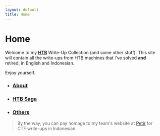 ```yaml
---
layout: default
title: Home
---
```




# Home
Welcome to my **[HTB](https://www.hackthebox.eu/)** Write-Up Collection (and some other stuff). This site will contain all the write-ups from HTB machines that I've solved **and** retired, in English and Indonesian.
<br>

Enjoy yourself.


* ### [About](https://takaya1337.github.io/about)
* ### [HTB Saga](https://takaya1337.github.io/htb)
* ### [Others](https://takaya1337.github.io/others)



> By the way, you can pay homage to my team's website at [Petir](https://petircysec.com) for CTF write-ups in Indonesian.




